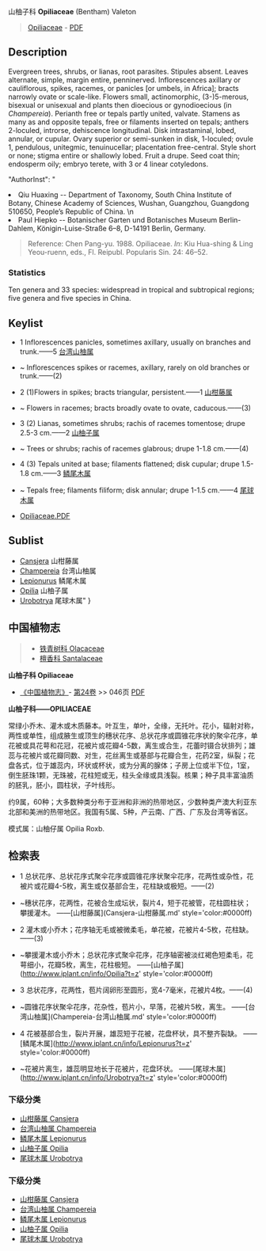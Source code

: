 山柚子科 **Opiliaceae** (Bentham) Valeton

> [Opiliaceae](http://www.iplant.cn/info/Opiliaceae?t=foc) - [PDF](http://www.iplant.cn/foc/pdf/Opiliaceae.pdf)

## Description

Evergreen trees, shrubs, or lianas, root parasites. Stipules absent. Leaves alternate, simple, margin entire, penninerved. Inflorescences axillary or cauliflorous, spikes, racemes, or panicles [or umbels, in Africa]; bracts narrowly ovate or scale-like. Flowers small, actinomorphic, (3-)5-merous, bisexual or unisexual and plants then dioecious or gynodioecious (in *Champereia*). Perianth free or tepals partly united, valvate. Stamens as many as and opposite tepals, free or filaments inserted on tepals; anthers 2-loculed, introrse, dehiscence longitudinal. Disk intrastaminal, lobed, annular, or cupular. Ovary superior or semi-sunken in disk, 1-loculed; ovule 1, pendulous, unitegmic, tenuinucellar; placentation free-central. Style short or none; stigma entire or shallowly lobed. Fruit a drupe. Seed coat thin; endosperm oily; embryo terete, with 3 or 4 linear cotyledons.



  "AuthorInst": "
<li>Qiu Huaxing --  Department of Taxonomy, South China Institute of Botany, Chinese Academy of Sciences, Wushan, Guangzhou, Guangdong 510650, People’s Republic of China.&#x0D;\n<li>Paul Hiepko --  Botanischer Garten und Botanisches Museum Berlin-Dahlem, Königin-Luise-Straße 6–8, D-14191 Berlin, Germany.


> Reference: 
> Chen Pang-yu. 1988. Opiliaceae. *In*: Kiu Hua-shing & Ling Yeou-ruenn, eds., Fl. Reipubl. Popularis Sin. 24: 46–52.

### Statistics
Ten genera and 33 species: widespread in tropical and subtropical regions; five genera and five species in China.


## Keylist

* 1 Inflorescences panicles, sometimes axillary, usually on branches and trunk.——5  [台湾山柚属](http://www.iplant.cn/info/Champereia?t=foc)
* ~ Inflorescences spikes or racemes, axillary, rarely on old branches or trunk.——(2)

* 2 (1)Flowers in spikes; bracts triangular, persistent.——1  [山柑藤属](http://www.iplant.cn/info/Cansjera?t=foc)
* ~ Flowers in racemes; bracts broadly ovate to ovate, caducous.——(3)

* 3 (2) Lianas, sometimes shrubs; rachis of racemes tomentose; drupe 2.5-3 cm.——2  [山柚子属](http://www.iplant.cn/info/Opilia?t=foc)
* ~ Trees or shrubs; rachis of racemes glabrous; drupe 1-1.8 cm.——(4)

* 4 (3) Tepals united at base; filaments flattened; disk cupular; drupe 1.5-1.8 cm.——3  [鳞尾木属](http://www.iplant.cn/info/Lepionurus?t=foc)
* ~ Tepals free; filaments filiform; disk annular; drupe 1-1.5 cm.——4  [尾球木属](http://www.iplant.cn/info/Urobotrya?t=foc)


* [Opiliaceae.PDF](http://www.iplant.cn/foc/pdf/Opiliaceae.pdf)

## Sublist

* [Cansjera](http://www.iplant.cn/info/Cansjera?t=foc)
 山柑藤属
* [Champereia](http://www.iplant.cn/info/Champereia?t=foc)
 台湾山柚属
* [Lepionurus](http://www.iplant.cn/info/Lepionurus?t=foc)
 鳞尾木属
* [Opilia](http://www.iplant.cn/info/Opilia?t=foc)
 山柚子属
* [Urobotrya](http://www.iplant.cn/info/Urobotrya?t=foc) 尾球木属"
}
## 中国植物志

> * [铁青树科  Olacaceae](http://www.iplant.cn/info/Olacaceae?t=z)
> * [檀香科  Santalaceae](http://www.iplant.cn/info/Santalaceae?t=z)


**山柚子科 Opiliaceae**

* [《中国植物志》](http://www.iplant.cn/frps)- [第24卷](http://www.iplant.cn/frps/vol/24) >> 046页 [PDF](http://www.iplant.cn/frps/pdf/24/046z.pdf)


**山柚子科——OPILIACEAE**

常绿小乔木、灌木或木质藤本。叶互生，单叶，全缘，无托叶。花小，辐射对称，两性或单性，组成腋生或顶生的穗状花序、总状花序或圆锥花序状的聚伞花序，单花被或具花萼和花冠，花被片或花瓣4-5数，离生或合生，花蕾时镊合状排列；雄蕊与花被片或花瓣同数、对生，花丝离生或基部与花瓣合生，花药2室，纵裂；花盘各式，位于雄蕊内，环状或杯状，或为分离的腺体；子房上位或半下位，1室，倒生胚珠1颗，无珠被，花柱短或无，柱头全缘或具浅裂。核果；种子具丰富油质的胚乳，胚小，圆柱状，子叶线形。

约9属，60种；大多数种类分布于亚洲和非洲的热带地区，少数种类产澳大利亚东北部和美洲的热带地区。我国有5属、5种，产云南、广西、广东及台湾等省区。

模式属：山柚仔属 Opilia Roxb.

## 检索表

* 1 总状花序、总状花序式聚伞花序或圆锥花序状聚伞花序，花两性或杂性，花被片或花瓣4-5枚，离生或仅基部合生，花柱缺或极短。——(2)
* ~穗状花序，花两性，花被合生成坛状，裂片4，短于花被管，花柱圆柱状；攀援灌木。 ——[山柑藤属](Cansjera-山柑藤属.md'  style='color:#0000ff)


* 2 灌木或小乔木；花序轴无毛或被微柔毛，单花被，花被片4-5枚，花柱缺。——(3)
* ~攀援灌木或小乔木；总状花序式聚伞花序，花序轴密被淡红褐色短柔毛，花萼细小，花瓣5枚，离生，花柱极短。 ——[山柚子属](http://www.iplant.cn/info/Opilia?t=z'  style='color:#0000ff)


* 3 总状花序，花两性，苞片阔卵形至圆形，宽4-7毫米，花被片4枚。——(4)
* ~圆锥花序状聚伞花序，花杂性，苞片小，早落，花被片5枚，离生。 ——[台湾山柚属](Champereia-台湾山柚属.md'  style='color:#0000ff)


* 4 花被基部合生，裂片开展，雄蕊短于花被，花盘杯状，具不整齐裂缺。 ——[鳞尾木属](http://www.iplant.cn/info/Lepionurus?t=z'  style='color:#0000ff)

* ~花被片离生，雄蕊明显地长于花被片，花盘环状。 ——[尾球木属](http://www.iplant.cn/info/Urobotrya?t=z'  style='color:#0000ff)

### 下级分类
* [山柑藤属  Cansjera](Cansjera-山柑藤属.md)
* [台湾山柚属  Champereia](Champereia-台湾山柚属.md)
* [鳞尾木属  Lepionurus](http://www.iplant.cn/info/Lepionurus?t=z)
* [山柚子属  Opilia](http://www.iplant.cn/info/Opilia?t=z)
* [尾球木属  Urobotrya](http://www.iplant.cn/info/Urobotrya?t=z)

### 下级分类
* [山柑藤属  Cansjera](http://www.iplant.cn/info/sp/Cansjera?t=z)
* [台湾山柚属  Champereia](http://www.iplant.cn/info/sp/Champereia?t=z)
* [鳞尾木属  Lepionurus](http://www.iplant.cn/info/sp/Lepionurus?t=z)
* [山柚子属  Opilia](http://www.iplant.cn/info/sp/Opilia?t=z)
* [尾球木属  Urobotrya](http://www.iplant.cn/info/sp/Urobotrya?t=z)
